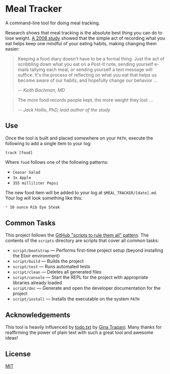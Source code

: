 # Meal Tracker

A command-line tool for doing meal tracking.

Research shows that meal tracking is the absolute best thing you can do to lose weight. [A 2008 study][meal-tracking-study] showed that the simple act of recording what you eat helps keep one mindful of your eating habits, making changing them easier:

> Keeping a food diary doesn't have to be a formal thing. Just the act of scribbling down what you eat on a Post-It note, sending yourself e-mails tallying each meal, or sending yourself a text message will suffice. It's the process of reflecting on what you eat that helps us become aware of our habits, and hopefully change our behavior ...
>
> *-- Keith Bachman, MD*

> The more food records people kept, the more weight they lost ...
>
> *-- Jack Hollis, PhD, lead author of the study*

## Use

Once the tool is built and placed somewhere on your `PATH`, execute the following to add a single item to your log:

```
track [food]
```

Where `food` follows one of the following patterns:

* `Ceasar Salad`
* `3x Apple`
* `355 milliliter Pepsi`

The new food item will be added to your log at `$MEAL_TRACKER/[date].md`. Your log will look something like this:

```markdown
* 10 ounce Rib Eye Steak
```

## Common Tasks

This project follows the [GitHub "scripts to rule them all" pattern][scripts-to-rule-them-all]. The contents of the `scripts` directory are scripts that cover all common tasks:

* `script/bootstrap` &mdash; Performs first-time project setup (beyond installing the Elixir environment)
* `script/build` &mdash; Builds the project
* `script/test` &mdash; Runs automated tests
* `script/clean` &mdash; Deletes all generated files
* `script/console` &mdash; Start the REPL for the project with appropriate libraries already loaded
* `script/doc` &mdash; Generate and open the developer documentation for the project
* `script/install` &mdash; Installs the executable on the system `PATH`

## Acknowledgements

This tool is heavily influenced by [todo.txt][todo-txt] by [Gina Trapani][gina-trapani]. Many thanks for reaffirming the power of plain text with such a great tool and awesome ideas!

## License

[MIT](LICENSE.md)

[gina-trapani]: http://ginatrapani.org/
[meal-tracking-study]: http://www.sciencedaily.com/releases/2008/07/080708080738.htm
[scripts-to-rule-them-all]: https://github.com/github/scripts-to-rule-them-all
[todo-txt]: http://todotxt.com/
